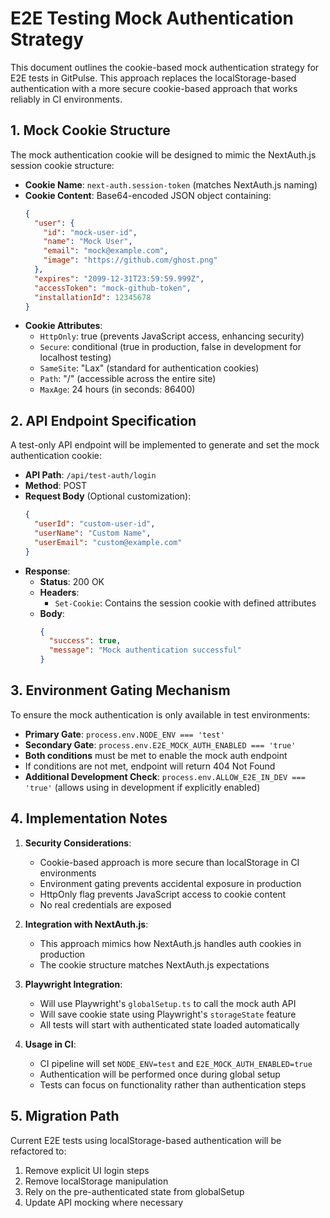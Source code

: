 # E2E Testing Mock Authentication Strategy

This document outlines the cookie-based mock authentication strategy for E2E tests in GitPulse. This approach replaces the localStorage-based authentication with a more secure cookie-based approach that works reliably in CI environments.

## 1. Mock Cookie Structure

The mock authentication cookie will be designed to mimic the NextAuth.js session cookie structure:

- **Cookie Name**: `next-auth.session-token` (matches NextAuth.js naming)
- **Cookie Content**: Base64-encoded JSON object containing:
  ```json
  {
    "user": {
      "id": "mock-user-id",
      "name": "Mock User",
      "email": "mock@example.com",
      "image": "https://github.com/ghost.png"
    },
    "expires": "2099-12-31T23:59:59.999Z",
    "accessToken": "mock-github-token",
    "installationId": 12345678
  }
  ```
- **Cookie Attributes**:
  - `HttpOnly`: true (prevents JavaScript access, enhancing security)
  - `Secure`: conditional (true in production, false in development for localhost testing)
  - `SameSite`: "Lax" (standard for authentication cookies)
  - `Path`: "/" (accessible across the entire site)
  - `MaxAge`: 24 hours (in seconds: 86400)

## 2. API Endpoint Specification

A test-only API endpoint will be implemented to generate and set the mock authentication cookie:

- **API Path**: `/api/test-auth/login`
- **Method**: POST
- **Request Body** (Optional customization):
  ```json
  {
    "userId": "custom-user-id",
    "userName": "Custom Name",
    "userEmail": "custom@example.com"
  }
  ```
- **Response**:
  - **Status**: 200 OK
  - **Headers**: 
    - `Set-Cookie`: Contains the session cookie with defined attributes
  - **Body**:
    ```json
    {
      "success": true,
      "message": "Mock authentication successful"
    }
    ```

## 3. Environment Gating Mechanism

To ensure the mock authentication is only available in test environments:

- **Primary Gate**: `process.env.NODE_ENV === 'test'`
- **Secondary Gate**: `process.env.E2E_MOCK_AUTH_ENABLED === 'true'`
- **Both conditions** must be met to enable the mock auth endpoint
- If conditions are not met, endpoint will return 404 Not Found
- **Additional Development Check**: `process.env.ALLOW_E2E_IN_DEV === 'true'` (allows using in development if explicitly enabled)

## 4. Implementation Notes

1. **Security Considerations**:
   - Cookie-based approach is more secure than localStorage in CI environments
   - Environment gating prevents accidental exposure in production
   - HttpOnly flag prevents JavaScript access to cookie content
   - No real credentials are exposed

2. **Integration with NextAuth.js**:
   - This approach mimics how NextAuth.js handles auth cookies in production
   - The cookie structure matches NextAuth.js expectations

3. **Playwright Integration**:
   - Will use Playwright's `globalSetup.ts` to call the mock auth API
   - Will save cookie state using Playwright's `storageState` feature
   - All tests will start with authenticated state loaded automatically

4. **Usage in CI**:
   - CI pipeline will set `NODE_ENV=test` and `E2E_MOCK_AUTH_ENABLED=true`
   - Authentication will be performed once during global setup
   - Tests can focus on functionality rather than authentication steps

## 5. Migration Path

Current E2E tests using localStorage-based authentication will be refactored to:

1. Remove explicit UI login steps
2. Remove localStorage manipulation
3. Rely on the pre-authenticated state from globalSetup
4. Update API mocking where necessary